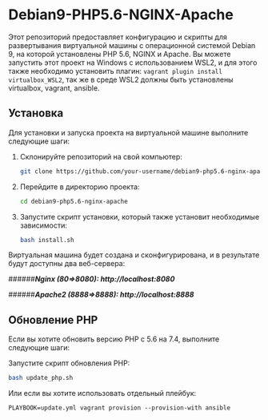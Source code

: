 # Debian9-PHP5.6-NGINX-Apache

Этот репозиторий предоставляет конфигурацию и скрипты для развертывания виртуальной машины с операционной системой Debian 9, на которой установлены PHP 5.6, NGINX и Apache. Вы можете запустить этот проект на Windows с использованием WSL2, и для этого также необходимо установить плагин: `vagrant plugin install virtualbox_WSL2`, так же в среде WSL2 должны быть установлены virtualbox, vagrant, ansible.

## Установка

Для установки и запуска проекта на виртуальной машине выполните следующие шаги:

1. Склонируйте репозиторий на свой компьютер:

   ```sh
   git clone https://github.com/your-username/debian9-php5.6-nginx-apache.git
2. Перейдите в директорию проекта:

    ```sh
    cd debian9-php5.6-nginx-apache
3. Запустите скрипт установки, который также установит необходимые зависимости:
   
   ```sh
   bash install.sh

Виртуальная машина будет создана и сконфигурирована, и в результате будут доступны два веб-сервера:

######***Nginx (80=>8080): http://localhost:8080***

######***Apache2 (8888=>8888): http://localhost:8888***

## Обновление PHP

Если вы хотите обновить версию PHP с 5.6 на 7.4, выполните следующие шаги:

Запустите скрипт обновления PHP:

   ```sh
   bash update_php.sh
   ```

Или если вы хотите использовать отдельный плейбук:


    PLAYBOOK=update.yml vagrant provision --provision-with ansible
